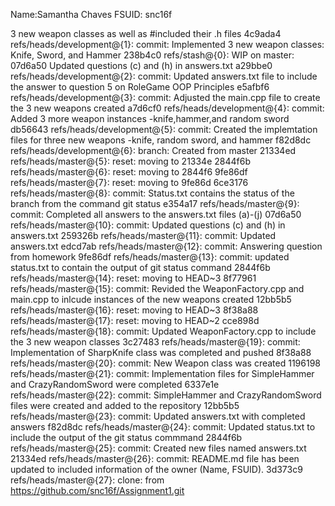 Name:Samantha Chaves
FSUID: snc16f

 3 new weapon classes as well as #included their .h files
4c9ada4 refs/heads/development@{1}: commit: Implemented 3 new weapon classes: Knife, Sword, and Hammer
238b4c0 refs/stash@{0}: WIP on master: 07d6a50 Updated questions (c) and (h) in answers.txt
a29bbe0 refs/heads/development@{2}: commit: Updated answers.txt file to include the answer to question 5 on RoleGame OOP Principles
e5afbf6 refs/heads/development@{3}: commit: Adjusted the main.cpp file to create the 3 new weapons created
a7d6cf0 refs/heads/development@{4}: commit: Added 3 more weapon instances -knife,hammer,and random sword
db56643 refs/heads/development@{5}: commit: Created the implemtation files for three new weapons -knife, random sword, and hammer
f82d8dc refs/heads/development@{6}: branch: Created from master
21334ed refs/heads/master@{5}: reset: moving to 21334e
2844f6b refs/heads/master@{6}: reset: moving to 2844f6
9fe86df refs/heads/master@{7}: reset: moving to 9fe86d
6ce3176 refs/heads/master@{8}: commit: Status.txt contains the status of the branch from the command git status
e354a17 refs/heads/master@{9}: commit: Completed all answers to the answers.txt files (a)-(j)
07d6a50 refs/heads/master@{10}: commit: Updated questions (c) and (h) in answers.txt
259326b refs/heads/master@{11}: commit: Updated answers.txt
edcd7ab refs/heads/master@{12}: commit: Answering question from homework
9fe86df refs/heads/master@{13}: commit: updated status.txt to contain the output of git status command
2844f6b refs/heads/master@{14}: reset: moving to HEAD~3
8f77961 refs/heads/master@{15}: commit: Revided the WeaponFactory.cpp and main.cpp to inlcude instances of the new weapons created
12bb5b5 refs/heads/master@{16}: reset: moving to HEAD~3
8f38a88 refs/heads/master@{17}: reset: moving to HEAD~2
cce898d refs/heads/master@{18}: commit: Updated WeaponFactory.cpp to include the 3 new weapon classes
3c27483 refs/heads/master@{19}: commit: Implementation of SharpKnife class was completed and pushed
8f38a88 refs/heads/master@{20}: commit: New Weapon class was created
1196198 refs/heads/master@{21}: commit: Implementation files for SimpleHammer and CrazyRandomSword were completed
6337e1e refs/heads/master@{22}: commit: SimpleHammer and CrazyRandomSword files were created and added to the repository
12bb5b5 refs/heads/master@{23}: commit: Updated answers.txt with completed answers
f82d8dc refs/heads/master@{24}: commit: Updated status.txt to include the output of the git status commmand
2844f6b refs/heads/master@{25}: commit: Created new files named answers.txt
21334ed refs/heads/master@{26}: commit: README.md file has been updated to included information of the owner (Name, FSUID).
3d373c9 refs/heads/master@{27}: clone: from https://github.com/snc16f/Assignment1.git

